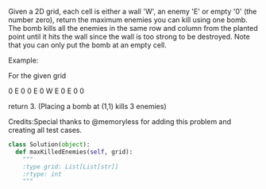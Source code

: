 Given a 2D grid, each cell is either a wall 'W', an enemy 'E' or empty '0' (the number zero), return the maximum enemies you can kill using one bomb. The bomb kills all the enemies in the same row and column from the planted point until it hits the wall since the wall is too strong to be destroyed.
 Note that you can only put the bomb at an empty cell.

Example:

For the given grid

0 E 0 0
E 0 W E
0 E 0 0

return 3. (Placing a bomb at (1,1) kills 3 enemies)



Credits:Special thanks to @memoryless for adding this problem and creating all test cases.


```python
class Solution(object):
  def maxKilledEnemies(self, grid):
    """
    :type grid: List[List[str]]
    :rtype: int
    """
```
